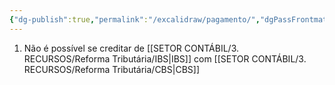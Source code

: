```yaml
---
{"dg-publish":true,"permalink":"/excalidraw/pagamento/","dgPassFrontmatter":true,"created":"2025-08-21T23:33:15.640-03:00","updated":"2025-08-21T23:34:25.949-03:00"}
---
```


1) Não é possível se creditar de [[SETOR CONTÁBIL/3. RECURSOS/Reforma Tributária/IBS\|IBS]] com [[SETOR CONTÁBIL/3. RECURSOS/Reforma Tributária/CBS\|CBS]]